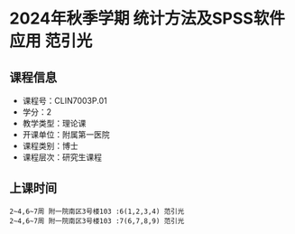 # 2024年秋季学期 统计方法及SPSS软件应用 范引光






## 课程信息

- 课程号：CLIN7003P.01
- 学分：2
- 教学类型：理论课
- 开课单位：附属第一医院
- 课程类别：博士
- 课程层次：研究生课程

## 上课时间

```
2~4,6~7周 附一院南区3号楼103 :6(1,2,3,4) 范引光
2~4,6~7周 附一院南区3号楼103 :7(6,7,8,9) 范引光
```

